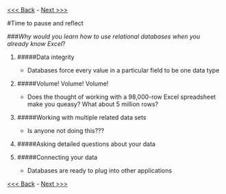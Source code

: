 [<<< Back](https://github.com/GCDigitalFellows/GCDRI_databases/blob/master/sections/8-importcsv.md) - [Next >>>](https://github.com/GCDigitalFellows/GCDRI_databases/blob/master/sections/10-pyplussql-pseudo.md)

#Time to pause and reflect

###*Why would you learn how to use relational databases when you already know Excel*?


1. #####Data integrity  
	- Databases force every value in a particular field to be one data type  

2. #####Volume! Volume! Volume!  
	- Does the thought of working with a 98,000-row Excel spreadsheet make you queasy? What about 5 million rows?

3. #####Working with multiple related data sets  
	- Is anyone not doing this???  

4. #####Asking detailed questions about your data  

5. #####Connecting your data  
	- Databases are ready to plug into other applications  


[<<< Back](https://github.com/GCDigitalFellows/GCDRI_databases/blob/master/sections/8-importcsv.md) - [Next >>>](https://github.com/GCDigitalFellows/GCDRI_databases/blob/master/sections/10-pyplussql-pseudo.md)